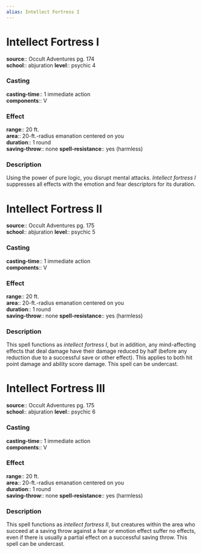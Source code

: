```yaml
---
alias: Intellect Fortress I
---
```


# Intellect Fortress I 

**source**:: Occult Adventures pg. 174  
**school**:: abjuration
**level**:: psychic 4

### Casting 

**casting-time**:: 1 immediate action  
**components**:: V

### Effect 

**range**:: 20 ft.  
**area**:: 20-ft.-radius emanation centered on you  
**duration**:: 1 round  
**saving-throw**:: none
**spell-resistance**:: yes (harmless)

### Description 

Using the power of pure logic, you disrupt mental attacks. *Intellect fortress I* suppresses all effects with the emotion and fear descriptors for its duration.

# Intellect Fortress II 

**source**:: Occult Adventures pg. 175  
**school**:: abjuration
**level**:: psychic 5

### Casting 

**casting-time**:: 1 immediate action  
**components**:: V

### Effect 

**range**:: 20 ft.  
**area**:: 20-ft.-radius emanation centered on you  
**duration**:: 1 round  
**saving-throw**:: none
**spell-resistance**:: yes (harmless)

### Description 

This spell functions as *intellect fortress I*, but in addition, any mind-affecting effects that deal damage have their damage reduced by half (before any reduction due to a successful save or other effect). This applies to both hit point damage and ability score damage. This spell can be undercast.

# Intellect Fortress III 

**source**:: Occult Adventures pg. 175  
**school**:: abjuration
**level**:: psychic 6

### Casting 

**casting-time**:: 1 immediate action  
**components**:: V

### Effect 

**range**:: 20 ft.  
**area**:: 20-ft.-radius emanation centered on you  
**duration**:: 1 round  
**saving-throw**:: none
**spell-resistance**:: yes (harmless)

### Description 

This spell functions as *intellect fortress II*, but creatures within the area who succeed at a saving throw against a fear or emotion effect suffer no effects, even if there is usually a partial effect on a successful saving throw. This spell can be undercast.
